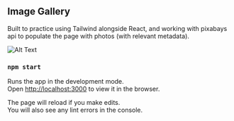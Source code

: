## Image Gallery
Built to practice using Tailwind alongside React, and working with pixabays api to populate the page with photos (with relevant metadata).

![Alt Text](https://media.giphy.com/media/vFKqnCdLPNOKc/giphy.gif)

### `npm start`

Runs the app in the development mode.<br />
Open [http://localhost:3000](http://localhost:3000) to view it in the browser.

The page will reload if you make edits.<br />
You will also see any lint errors in the console.
